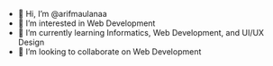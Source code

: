 - 👋 Hi, I’m @arifmaulanaa
- 👀 I’m interested in Web Development
- 🌱 I’m currently learning Informatics, Web Development, and UI/UX Design
- 💞️ I’m looking to collaborate on Web Development
<!--- 📫 How to reach me ...--->

<!---
arifmaulanaa/arifmaulanaa is a ✨ special ✨ repository because its `README.md` (this file) appears on your GitHub profile.
You can click the Preview link to take a look at your changes.
--->
